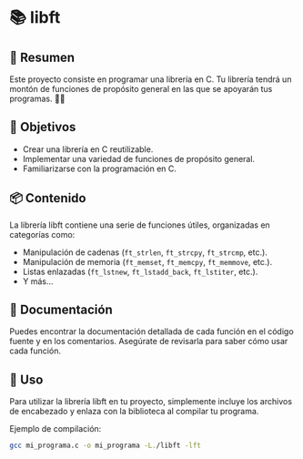 # 📚 libft

## 📝 Resumen
Este proyecto consiste en programar una librería en C. Tu librería tendrá un montón de funciones de propósito general en las que se apoyarán tus programas. 👨‍💻

## 🚀 Objetivos
- Crear una librería en C reutilizable.
- Implementar una variedad de funciones de propósito general.
- Familiarizarse con la programación en C.

## 📦 Contenido
La librería libft contiene una serie de funciones útiles, organizadas en categorías como:
- Manipulación de cadenas (`ft_strlen`, `ft_strcpy`, `ft_strcmp`, etc.).
- Manipulación de memoria (`ft_memset`, `ft_memcpy`, `ft_memmove`, etc.).
- Listas enlazadas (`ft_lstnew`, `ft_lstadd_back`, `ft_lstiter`, etc.).
- Y más...

## 📄 Documentación
Puedes encontrar la documentación detallada de cada función en el código fuente y en los comentarios. Asegúrate de revisarla para saber cómo usar cada función.

## 🧪 Uso
Para utilizar la librería libft en tu proyecto, simplemente incluye los archivos de encabezado y enlaza con la biblioteca al compilar tu programa.

Ejemplo de compilación:
```sh
gcc mi_programa.c -o mi_programa -L./libft -lft
